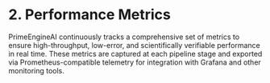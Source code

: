 # 2. Performance Metrics

PrimeEngineAI continuously tracks a comprehensive set of metrics to ensure high-throughput, low-error, and scientifically verifiable performance in real time. These metrics are captured at each pipeline stage and exported via Prometheus-compatible telemetry for integration with Grafana and other monitoring tools.

